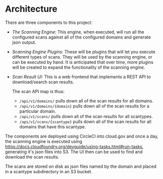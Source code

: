 # Architecture

There are three components to this project:
- *The Scanning Engine:*  This engine, when executed, will run all the configured scans 
  against all of the configured domains and generate json output.
- *Scanning Engine Plugins:*  These will be plugins that will let you execute different
  types of scans.  They will be used by the scanning engine, or can be executed by hand.
  It is anticipated that over time, more plugins will be created to expand the functionality
  of the scanning engine.
- *Scan Result UI:*  This is a web frontend that implements a REST API to download/search
  scan results.

  The scan API map is thus:
  - `/api/v1/domains/` pulls down all of the scan results for all domains.
  - `/api/v1/domains/{domain}` pulls down all of the scan results for a particular domain.
  - `/api/v1/scans/` pulls down all of the scan results for all scantypes.
  - `/api/v1/scans/{scantype}` pulls down all of the scan results for all domains that have this scantype.

The components are deployed using CircleCI into cloud.gov and once a day, the scanning engine is
executed using https://docs.cloudfoundry.org/devguide/using-tasks.html#run-tasks, generating
it's json files into S3.  The UI then can be used to find and download the scan results.

The scans are stored on disk as json files named by the domain and placed in a scantype
subdirectory in an S3 bucket.
